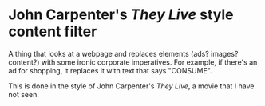 # John Carpenter's *They Live* style content filter
A thing that looks at a webpage and replaces elements (ads? images? content?) with some ironic corporate imperatives. For example, if there's an ad for shopping, it replaces it with text that says "CONSUME".

This is done in the style of John Carpenter's *They Live*, a movie that I have not seen.
